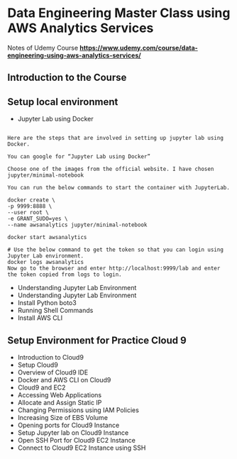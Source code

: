 # Data Engineering Master Class using AWS Analytics Services

Notes of Udemy Course **https://www.udemy.com/course/data-engineering-using-aws-analytics-services/**

## Introduction to the Course

## Setup local environment
* Jupyter Lab using Docker
```

Here are the steps that are involved in setting up jupyter lab using Docker.

You can google for “Jupyter Lab using Docker”

Choose one of the images from the official website. I have chosen jupyter/minimal-notebook

You can run the below commands to start the container with JupyterLab.

docker create \
-p 9999:8888 \
--user root \
-e GRANT_SUDO=yes \
--name awsanalytics jupyter/minimal-notebook
 
docker start awsanalytics
 
# Use the below command to get the token so that you can login using Jupyter Lab environment.
docker logs awsanalytics
Now go to the browser and enter http://localhost:9999/lab and enter the token copied from logs to login.
```

* Understanding Jupyter Lab Environment
* Understanding Jupyter Lab Environment
* Install Python boto3
* Running Shell Commands
* Install AWS CLI

## Setup Environment for Practice Cloud 9
* Introduction to Cloud9
* Setup Cloud9
* Overview of Cloud9 IDE
* Docker and AWS CLI on Cloud9
* Cloud9 and EC2
* Accessing Web Applications
* Allocate and Assign Static IP
* Changing Permissions using IAM Policies
* Increasing Size of EBS Volume
* Opening ports for Cloud9 Instance
* Setup Jupyter lab on Cloud9 Instance
* Open SSH Port for Cloud9 EC2 Instance
* Connect to Cloud9 EC2 Instance using SSH
